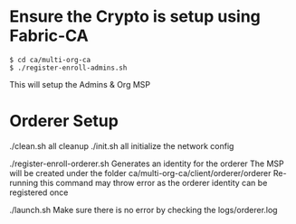 Ensure the Crypto is setup using Fabric-CA
==========================================
```
$ cd ca/multi-org-ca
$ ./register-enroll-admins.sh
```
This will setup the Admins & Org MSP 

Orderer Setup
=============
./clean.sh all         cleanup
./init.sh all          initialize the network config

./register-enroll-orderer.sh        Generates an identity for the orderer
The MSP will be created under the folder ca/multi-org-ca/client/orderer/orderer
Re-running this command may throw error as the orderer identity can be registered once

./launch.sh
Make sure there is no error by checking the logs/orderer.log



